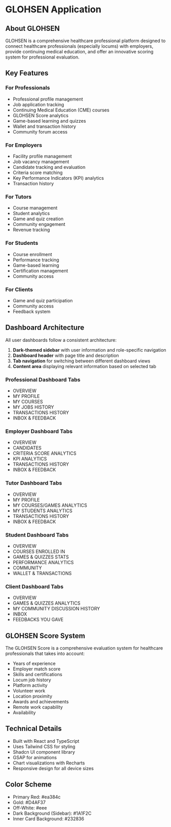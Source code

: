
# GLOHSEN Application

## About GLOHSEN
GLOHSEN is a comprehensive healthcare professional platform designed to connect healthcare professionals (especially locums) with employers, provide continuing medical education, and offer an innovative scoring system for professional evaluation.

## Key Features

### For Professionals
- Professional profile management
- Job application tracking
- Continuing Medical Education (CME) courses
- GLOHSEN Score analytics
- Game-based learning and quizzes
- Wallet and transaction history
- Community forum access

### For Employers
- Facility profile management
- Job vacancy management
- Candidate tracking and evaluation
- Criteria score matching
- Key Performance Indicators (KPI) analytics
- Transaction history

### For Tutors
- Course management
- Student analytics
- Game and quiz creation
- Community engagement
- Revenue tracking

### For Students
- Course enrollment
- Performance tracking
- Game-based learning
- Certification management
- Community access

### For Clients
- Game and quiz participation
- Community access
- Feedback system

## Dashboard Architecture

All user dashboards follow a consistent architecture:

1. **Dark-themed sidebar** with user information and role-specific navigation
2. **Dashboard header** with page title and description
3. **Tab navigation** for switching between different dashboard views
4. **Content area** displaying relevant information based on selected tab

### Professional Dashboard Tabs
- OVERVIEW
- MY PROFILE
- MY COURSES
- MY JOBS HISTORY
- TRANSACTIONS HISTORY
- INBOX & FEEDBACK

### Employer Dashboard Tabs
- OVERVIEW
- CANDIDATES
- CRITERIA SCORE ANALYTICS
- KPI ANALYTICS
- TRANSACTIONS HISTORY
- INBOX & FEEDBACK

### Tutor Dashboard Tabs
- OVERVIEW
- MY PROFILE
- MY COURSES/GAMES ANALYTICS
- MY STUDENTS ANALYTICS
- TRANSACTIONS HISTORY
- INBOX & FEEDBACK

### Student Dashboard Tabs
- OVERVIEW
- COURSES ENROLLED IN
- GAMES & QUIZZES STATS
- PERFORMANCE ANALYTICS
- COMMUNITY
- WALLET & TRANSACTIONS

### Client Dashboard Tabs
- OVERVIEW
- GAMES & QUIZZES ANALYTICS
- MY COMMUNITY DISCUSSION HISTORY
- INBOX
- FEEDBACKS YOU GAVE

## GLOHSEN Score System
The GLOHSEN Score is a comprehensive evaluation system for healthcare professionals that takes into account:
- Years of experience
- Employer match score
- Skills and certifications
- Locum job history
- Platform activity
- Volunteer work
- Location proximity
- Awards and achievements
- Remote work capability
- Availability

## Technical Details
- Built with React and TypeScript
- Uses Tailwind CSS for styling
- Shadcn UI component library
- GSAP for animations
- Chart visualizations with Recharts
- Responsive design for all device sizes

## Color Scheme
- Primary Red: #ea384c
- Gold: #D4AF37
- Off-White: #eee
- Dark Background (Sidebar): #1A1F2C
- Inner Card Background: #232836
